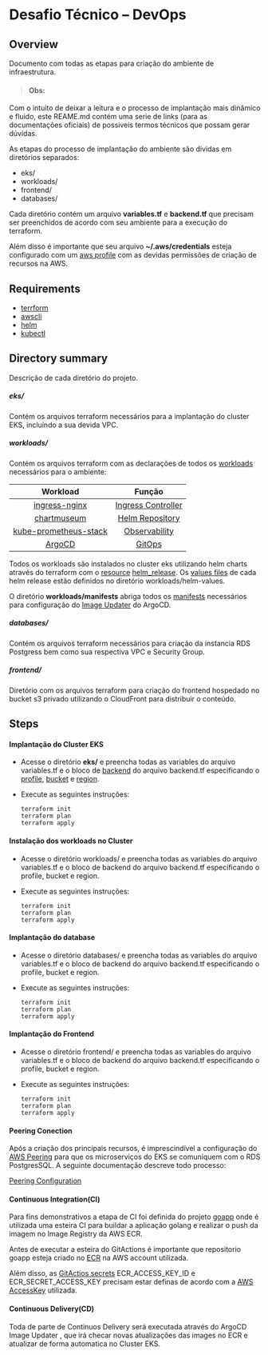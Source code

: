 # Desafio Técnico – DevOps

## Overview
Documento com todas as etapas para criação do ambiente de infraestrutura.

> #### Obs:
Com o intuito de deixar a leitura e o processo de implantação mais dinâmico e fluido, este REAME.md contém uma serie de links (para as documentações oficiais) de possiveis termos técnicos que possam gerar dúvidas.  

As etapas do processo de implantação do ambiente são dividas em diretórios separados:
- eks/
- workloads/
- frontend/
- databases/

Cada diretório contém um arquivo **variables.tf** e **backend.tf** que precisam ser preenchidos de acordo com seu ambiente para a execução do terraform.

Além disso é importante que seu arquivo **~/.aws/credentials** esteja configurado com um [aws profile](https://docs.aws.amazon.com/cli/latest/userguide/cli-configure-files.html) com as devidas permissões de criação de recursos na AWS.

## Requirements
- [terrform](https://developer.hashicorp.com/terraform/tutorials/aws-get-started/install-cli)
- [awscli](https://docs.aws.amazon.com/pt_br/cli/latest/userguide/getting-started-install.html)
- [helm](https://helm.sh/docs/intro/install/)
- [kubectl](https://kubernetes.io/docs/tasks/tools/)

## Directory summary
Descrição de cada diretório do projeto.
##### eks/
Contém os arquivos terraform necessários para a implantação do cluster EKS, incluíndo a sua devida VPC.

##### workloads/
Contém os arquivos terraform com as declarações de todos os [workloads](https://kubernetes.io/docs/reference/glossary/?fundamental=true#term-workloads) necessários para o ambiente:

| <center>Workload | <center>Função   |
| :---:   | :--------: |
| [ingress-nginx](https://github.com/kubernetes/ingress-nginx) | [Ingress Controller](https://kubernetes.io/docs/concepts/services-networking/ingress-controllers/)   |
| [chartmuseum](https://chartmuseum.com/) | [Helm Repository](https://jfrog.com/devops-tools/article/helm-repository-best-practices/#:~:text=What%20is%20a%20Helm%20repository,is%20another%20advantage%20of%20Helm.)   |
| [kube-prometheus-stack](https://github.com/prometheus-community/helm-charts/tree/main/charts/kube-prometheus-stack) | [Observability](https://www.ibm.com/topics/observability#:~:text=The%20term%20%E2%80%9Cobservability%E2%80%9D%20comes%20from,on%20feedback%20from%20the%20system.)   |
| [ArgoCD](https://argo-cd.readthedocs.io/en/stable/) | [GitOps](https://www.weave.works/technologies/gitops/)   |

Todos os workloads são instalados no cluster eks utilizando helm charts através do terraform com o [resource](https://developer.hashicorp.com/terraform/language/resources) [helm_release](https://registry.terraform.io/providers/hashicorp/helm/latest/docs/resources/release).
Os [values files](https://helm.sh/docs/chart_template_guide/values_files/) de cada helm release estão definidos no diretório workloads/helm-values.

O diretório **workloads/manifests** abriga todos os [manifests](https://kubernetes.io/docs/reference/glossary/?all=true#term-manifest) necessários para configuração do [Image Updater](https://argocd-image-updater.readthedocs.io/en/stable/) do ArgoCD.


##### databases/
Contém os arquivos terraform necessários para criação da instancia RDS Postgress bem como sua respectiva VPC e Security Group.

##### frontend/
Diretório com os arquivos terraform para criação do frontend hospedado no bucket s3 privado utilizando o CloudFront para distribuir o conteúdo.


## Steps

#### Implantação do Cluster EKS

 - Acesse o diretório **eks/** e preencha todas as variables do arquivo variables.tf e o bloco de [backend](https://developer.hashicorp.com/terraform/language/settings/backends/configuration)  do arquivo backend.tf especificando o [profile](https://docs.aws.amazon.com/cli/latest/userguide/cli-configure-files.html), [bucket](https://docs.aws.amazon.com/pt_br/AmazonS3/latest/userguide/UsingBucket.html) e [region](https://docs.aws.amazon.com/pt_br/AmazonRDS/latest/UserGuide/Concepts.RegionsAndAvailabilityZones.html).  

- Execute as seguintes instruções:
    ```
    terraform init
    terraform plan
    terraform apply
    ```

#### Instalação dos workloads no Cluster
 - Acesse o diretório workloads/ e preencha todas as variables do arquivo variables.tf e o bloco de backend do arquivo backend.tf especificando o profile, bucket e region.

 - Execute as seguintes instruções:
     ```
     terraform init
     terraform plan
     terraform apply
     ```

#### Implantação do database
- Acesse o diretório databases/ e preencha todas as variables do arquivo variables.tf e o bloco de backend do arquivo backend.tf especificando o profile, bucket e region.

- Execute as seguintes instruções:
    ```
    terraform init
    terraform plan
    terraform apply
    ```
#### Implantação do Frontend
- Acesse o diretório frontend/ e preencha todas as variables do arquivo variables.tf e o bloco de backend do arquivo backend.tf especificando o profile, bucket e region.

- Execute as seguintes instruções:
    ```
    terraform init
    terraform plan
    terraform apply
    ```

#### Peering Conection
Após a criação dos principais recursos, é imprescindível a configuração do [AWS Peering](https://docs.aws.amazon.com/vpc/latest/peering/what-is-vpc-peering.html) para que os microserviços do EKS se comuniquem com o RDS PostgresSQL.
A seguinte documentação descreve todo processo:

[Peering Configuration](https://docs.aws.amazon.com/pt_br/vpc/latest/peering/create-vpc-peering-connection.html)


#### Continuous Integration(CI)
Para fins demonstrativos a etapa de CI foi definida do projeto [goapp](https://github.com/GuhAlex/goapp) onde é utilizada uma esteira CI para buildar a aplicação golang e realizar o push da imagem no Image Registry da AWS ECR.

Antes de executar a esteira do GitActions é importante que repositorio goapp esteja criado no [ECR](https://docs.aws.amazon.com/pt_br/AmazonECR/latest/userguide/what-is-ecr.html) na AWS account utilizada.

 Além disso, as [GitActios secrets](https://docs.github.com/en/actions/security-guides/using-secrets-in-github-actions) ECR_ACCESS_KEY_ID e ECR_SECRET_ACCESS_KEY precisam estar definas de acordo com a [AWS AccessKey](https://docs.aws.amazon.com/IAM/latest/UserGuide/id_credentials_access-keys.html) utilizada.

 #### Continuous Delivery(CD)
Toda de parte de Continuos Delivery será executada através do ArgoCD Image Updater , que irá checar novas atualizações das images no ECR e atualizar de forma automatica no Cluster EKS.

